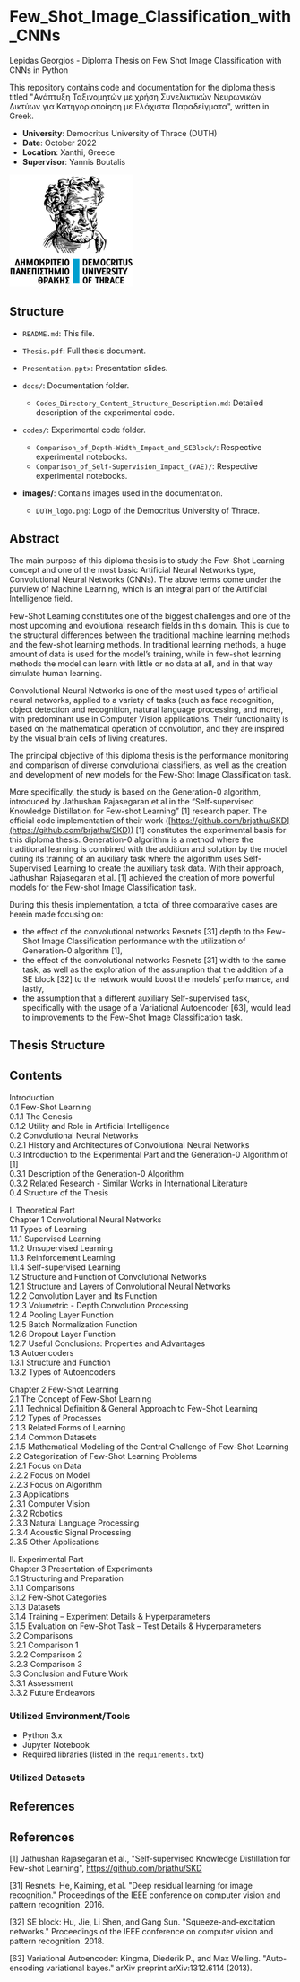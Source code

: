 # Few_Shot_Image_Classification_with_CNNs
Lepidas Georgios - Diploma Thesis on Few Shot Image Classification with CNNs in Python

This repository contains code and documentation for the diploma thesis titled "Ανάπτυξη Ταξινομητών με χρήση Συνελικτικών Νευρωνικών Δικτύων για Κατηγοριοποίηση με Ελάχιστα Παραδείγματα", written in Greek.

- **University**: Democritus University of Thrace (DUTH)
- **Date**: October 2022
- **Location**: Xanthi, Greece
- **Supervisor**: Yannis Boutalis

![DUTH Logo](https://github.com/GioLep/Few_Shot_Image_Classification_with_CNNs/blob/main/images/DUTH%20Logo.png)

## Structure

- `README.md`: This file.
- `Thesis.pdf`: Full thesis document.
- `Presentation.pptx`: Presentation slides.

- `docs/`: Documentation folder.
  - `Codes_Directory_Content_Structure_Description.md`: Detailed description of the experimental code.

- `codes/`: Experimental code folder.
  - `Comparison_of_Depth-Width_Impact_and_SEBlock/`: Respective experimental notebooks.
  - `Comparison_of_Self-Supervision_Impact_(VAE)/`: Respective experimental notebooks.

- **images/**: Contains images used in the documentation.
  - `DUTH_logo.png`: Logo of the Democritus University of Thrace.

## Abstract


The main purpose of this diploma thesis is to study the Few-Shot Learning concept and one of the most basic Artificial Neural Networks type, Convolutional Neural Networks (CNNs). The above terms come under the purview of Machine Learning, which is an integral part of the Artificial Intelligence field.

Few-Shot Learning constitutes one of the biggest challenges and one of the most upcoming and evolutional research fields in this domain. This is due to the structural differences between the traditional machine learning methods and the few-shot learning methods. In traditional learning methods, a huge amount of data is used for the model’s training, while in few-shot learning methods the model can learn with little or no data at all, and in that way simulate human learning.

Convolutional Neural Networks is one of the most used types of artificial neural networks, applied to a variety of tasks (such as face recognition, object detection and recognition, natural language processing, and more), with predominant use in Computer Vision applications. Their functionality is based on the mathematical operation of convolution, and they are inspired by the visual brain cells of living creatures.

The principal objective of this diploma thesis is the performance monitoring and comparison of diverse convolutional classifiers, as well as the creation and development of new models for the Few-Shot Image Classification task.

More specifically, the study is based on the Generation-0 algorithm, introduced by Jathushan Rajasegaran et al in the “Self-supervised Knowledge Distillation for Few-shot Learning” [1] research paper. The official code implementation of their work ([https://github.com/brjathu/SKD](https://github.com/brjathu/SKD)) [1] constitutes the experimental basis for this diploma thesis. Generation-0 algorithm is a method where the traditional learning is combined with the addition and solution by the model during its training of an auxiliary task where the algorithm uses Self-Supervised Learning to create the auxiliary task data. With their approach, Jathushan Rajasegaran et al. [1] achieved the creation of more powerful models for the Few-shot Image Classification task.

During this thesis implementation, a total of three comparative cases are herein made focusing on:
- the effect of the convolutional networks Resnets [31] depth to the Few-Shot Image Classification performance with the utilization of Generation-0 algorithm [1],
- the effect of the convolutional networks Resnets [31] width to the same task, as well as the exploration of the assumption that the addition of a SE block [32] to the network would boost the models’ performance, and lastly,
- the assumption that a different auxiliary Self-supervised task, specifically with the usage of a Variational Autoencoder [63], would lead to improvements to the Few-Shot Image Classification task.


## Thesis Structure

## Contents


Introduction  
0.1 Few-Shot Learning  
0.1.1 The Genesis  
0.1.2 Utility and Role in Artificial Intelligence  
0.2 Convolutional Neural Networks  
0.2.1 History and Architectures of Convolutional Neural Networks  
0.3 Introduction to the Experimental Part and the Generation-0 Algorithm of [1]  
0.3.1 Description of the Generation-0 Algorithm  
0.3.2 Related Research - Similar Works in International Literature  
0.4 Structure of the Thesis  

I. Theoretical Part  
Chapter 1 Convolutional Neural Networks  
1.1 Types of Learning  
1.1.1 Supervised Learning  
1.1.2 Unsupervised Learning  
1.1.3 Reinforcement Learning  
1.1.4 Self-supervised Learning  
1.2 Structure and Function of Convolutional Networks  
1.2.1 Structure and Layers of Convolutional Neural Networks  
1.2.2 Convolution Layer and Its Function  
1.2.3 Volumetric - Depth Convolution Processing  
1.2.4 Pooling Layer Function  
1.2.5 Batch Normalization Function  
1.2.6 Dropout Layer Function  
1.2.7 Useful Conclusions: Properties and Advantages  
1.3 Autoencoders  
1.3.1 Structure and Function  
1.3.2 Types of Autoencoders  

Chapter 2 Few-Shot Learning  
2.1 The Concept of Few-Shot Learning  
2.1.1 Technical Definition & General Approach to Few-Shot Learning  
2.1.2 Types of Processes  
2.1.3 Related Forms of Learning  
2.1.4 Common Datasets  
2.1.5 Mathematical Modeling of the Central Challenge of Few-Shot Learning  
2.2 Categorization of Few-Shot Learning Problems  
2.2.1 Focus on Data  
2.2.2 Focus on Model  
2.2.3 Focus on Algorithm  
2.3 Applications  
2.3.1 Computer Vision  
2.3.2 Robotics  
2.3.3 Natural Language Processing  
2.3.4 Acoustic Signal Processing  
2.3.5 Other Applications  

II. Experimental Part  
Chapter 3 Presentation of Experiments  
3.1 Structuring and Preparation  
3.1.1 Comparisons  
3.1.2 Few-Shot Categories  
3.1.3 Datasets  
3.1.4 Training – Experiment Details & Hyperparameters  
3.1.5 Evaluation on Few-Shot Task – Test Details & Hyperparameters  
3.2 Comparisons  
3.2.1 Comparison 1  
3.2.2 Comparison 2  
3.2.3 Comparison 3  
3.3 Conclusion and Future Work  
3.3.1 Assessment  
3.3.2 Future Endeavors

### Utilized Environment/Tools

- Python 3.x
- Jupyter Notebook
- Required libraries (listed in the `requirements.txt`)

### Utilized Datasets


## References

## References

[1] Jathushan Rajasegaran et al., "Self-supervised Knowledge Distillation for Few-shot Learning", https://github.com/brjathu/SKD

[31] Resnets: He, Kaiming, et al. "Deep residual learning for image recognition." Proceedings of the IEEE conference on computer vision and pattern recognition. 2016.

[32] SE block: Hu, Jie, Li Shen, and Gang Sun. "Squeeze-and-excitation networks." Proceedings of the IEEE conference on computer vision and pattern recognition. 2018.

[63] Variational Autoencoder: Kingma, Diederik P., and Max Welling. "Auto-encoding variational bayes." arXiv preprint arXiv:1312.6114 (2013).
